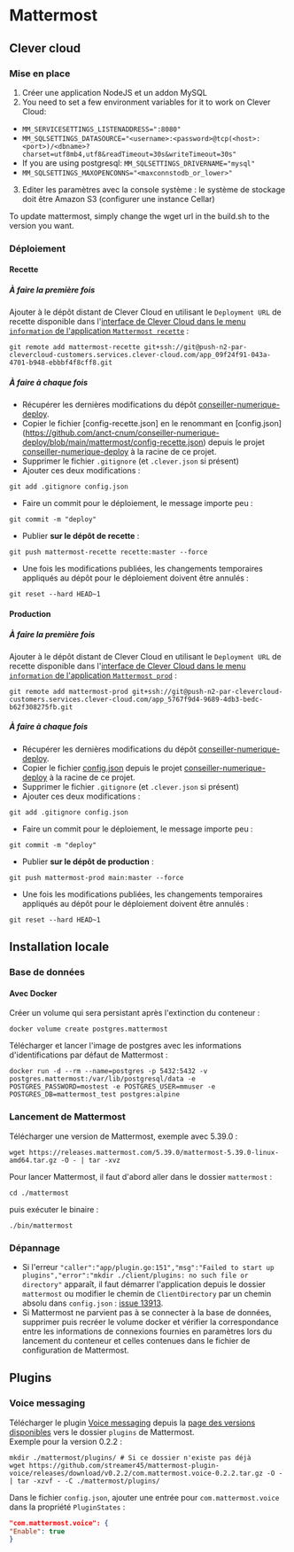# Mattermost

## Clever cloud

### Mise en place

1. Créer une application NodeJS et un addon MySQL
2. You need to set a few environment variables for it to work on Clever Cloud:
- `MM_SERVICESETTINGS_LISTENADDRESS=":8080"`
- `MM_SQLSETTINGS_DATASOURCE="<username>:<password>@tcp(<host>:<port>)/<dbname>?charset=utf8mb4,utf8&readTimeout=30s&writeTimeout=30s"`
- If you are using postgresql: `MM_SQLSETTINGS_DRIVERNAME="mysql"`
- `MM_SQLSETTINGS_MAXOPENCONNS="<maxconnstodb_or_lower>"`
3. Editer les paramètres avec la console système : le système de stockage doit être Amazon S3 (configurer une instance Cellar)

To update mattermost, simply change the wget url in the build.sh to the version you want.

### Déploiement

#### Recette

##### À faire la première fois

Ajouter à le dépôt distant de Clever Cloud en utilisant le `Deployment URL` de recette disponible dans l'[interface de Clever Cloud dans le menu `information` de l'application `Mattermost recette`](https://console.clever-cloud.com/organisations/orga_48e235e2-64a9-4e59-aa6a-d2442a5ab3b7/applications/app_09f24f91-043a-4701-b948-ebbbf4f8cff8/information) :
```shell
git remote add mattermost-recette git+ssh://git@push-n2-par-clevercloud-customers.services.clever-cloud.com/app_09f24f91-043a-4701-b948-ebbbf4f8cff8.git
```

##### À faire à chaque fois

- Récupérer les dernières modifications du dépôt [conseiller-numerique-deploy](https://github.com/anct-cnum/conseiller-numerique-deploy).
- Copier le fichier [config-recette.json] en le renommant en [config.json] (https://github.com/anct-cnum/conseiller-numerique-deploy/blob/main/mattermost/config-recette.json) depuis le projet [conseiller-numerique-deploy](https://github.com/anct-cnum/conseiller-numerique-deploy) à la racine de ce projet.
- Supprimer le fichier `.gitignore` (et `.clever.json` si présent)
- Ajouter ces deux modifications :
```shell
git add .gitignore config.json
```
- Faire un commit pour le déploiement, le message importe peu :
```shell
git commit -m "deploy"
```
- Publier **sur le dépôt de recette** :
```shell
git push mattermost-recette recette:master --force
```
- Une fois les modifications publiées, les changements temporaires appliqués au dépôt pour le déploiement doivent être annulés :
```shell
git reset --hard HEAD~1
```

#### Production

##### À faire la première fois

Ajouter à le dépôt distant de Clever Cloud en utilisant le `Deployment URL` de recette disponible dans l'[interface de Clever Cloud dans le menu `information` de l'application `Mattermost prod`](https://console.clever-cloud.com/organisations/orga_48e235e2-64a9-4e59-aa6a-d2442a5ab3b7/applications/app_5767f9d4-9689-4db3-bedc-b62f308275fb/information) :
```shell
git remote add mattermost-prod git+ssh://git@push-n2-par-clevercloud-customers.services.clever-cloud.com/app_5767f9d4-9689-4db3-bedc-b62f308275fb.git
```

##### À faire à chaque fois

- Récupérer les dernières modifications du dépôt [conseiller-numerique-deploy](https://github.com/anct-cnum/conseiller-numerique-deploy).
- Copier le fichier [config.json](https://github.com/anct-cnum/conseiller-numerique-deploy/blob/main/mattermost/config.json) depuis le projet [conseiller-numerique-deploy](https://github.com/anct-cnum/conseiller-numerique-deploy) à la racine de ce projet.
- Supprimer le fichier `.gitignore` (et `.clever.json` si présent)
- Ajouter ces deux modifications :
```shell
git add .gitignore config.json
```
- Faire un commit pour le déploiement, le message importe peu :
```shell
git commit -m "deploy"
```
- Publier **sur le dépôt de production** :
```shell
git push mattermost-prod main:master --force
```
- Une fois les modifications publiées, les changements temporaires appliqués au dépôt pour le déploiement doivent être annulés :
```shell
git reset --hard HEAD~1
```

## Installation locale

### Base de données

#### Avec Docker

Créer un volume qui sera persistant après l'extinction du conteneur :

```shell
docker volume create postgres.mattermost
```

Télécharger et lancer l'image de postgres avec les informations d'identifications par défaut de Mattermost :

```shell
docker run -d --rm --name=postgres -p 5432:5432 -v postgres.mattermost:/var/lib/postgresql/data -e POSTGRES_PASSWORD=mostest -e POSTGRES_USER=mmuser -e POSTGRES_DB=mattermost_test postgres:alpine
```

### Lancement de Mattermost

Télécharger une version de Mattermost, exemple avec 5.39.0 :
```shell
wget https://releases.mattermost.com/5.39.0/mattermost-5.39.0-linux-amd64.tar.gz -O - | tar -xvz
```

Pour lancer Mattermost, il faut d'abord aller dans le dossier `mattermost` :
```shell
cd ./mattermost
```
puis exécuter le binaire :
```shell
./bin/mattermost
```

### Dépannage

- Si l'erreur `"caller":"app/plugin.go:151","msg":"Failed to start up plugins","error":"mkdir ./client/plugins: no such file or directory"` apparaît, il faut démarrer l'application depuis le dossier `mattermost` ou modifier le chemin de `ClientDirectory` par un chemin absolu dans `config.json` : [issue 13913](https://github.com/mattermost/mattermost-server/issues/13913).
- Si Mattermost ne parvient pas à se connecter à la base de données, supprimer puis recréer le volume docker et vérifier la correspondance entre les informations de connexions fournies en paramètres lors du lancement du conteneur et celles contenues dans le fichier de configuration de Mattermost.

## Plugins

### Voice messaging

Télécharger le plugin [Voice messaging](https://mattermost.com/marketplace/voice-messaging/) depuis la [page des versions disponibles](https://github.com/streamer45/mattermost-plugin-voice/releases) vers le dossier `plugins` de Mattermost.  
Exemple pour la version 0.2.2 :
```shell
mkdir ./mattermost/plugins/ # Si ce dossier n'existe pas déjà
wget https://github.com/streamer45/mattermost-plugin-voice/releases/download/v0.2.2/com.mattermost.voice-0.2.2.tar.gz -O - | tar -xzvf - -C ./mattermost/plugins/
```
Dans le fichier `config.json`, ajouter une entrée pour `com.mattermost.voice` dans la propriété `PluginStates` :
```json
"com.mattermost.voice": {
"Enable": true
}
```
